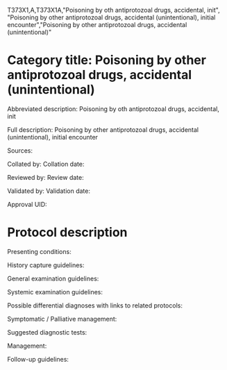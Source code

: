 T373X1,A,T373X1A,"Poisoning by oth antiprotozoal drugs, accidental, init", "Poisoning by other antiprotozoal drugs, accidental (unintentional), initial encounter","Poisoning by other antiprotozoal drugs, accidental (unintentional)"
# Category title: Poisoning by other antiprotozoal drugs, accidental (unintentional)

Abbreviated description: Poisoning by oth antiprotozoal drugs, accidental, init

Full description: Poisoning by other antiprotozoal drugs, accidental (unintentional), initial encounter

Sources:

Collated by:
Collation date:

Reviewed by:
Review date:

Validated by:
Validation date:

Approval UID:

# Protocol description

Presenting conditions:

History capture guidelines:

General examination guidelines:

Systemic examination guidelines:

Possible differential diagnoses with links to related protocols:

Symptomatic / Palliative management:

Suggested diagnostic tests:

Management:

Follow-up guidelines:
